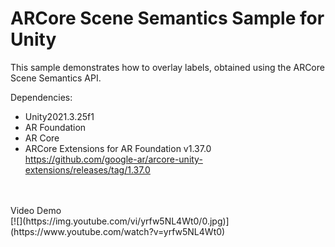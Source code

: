 # ARCore Scene Semantics Sample for Unity
This sample demonstrates how to overlay labels, obtained using the ARCore Scene Semantics API.

Dependencies:<br>
- Unity2021.3.25f1<br>
- AR Foundation<br>
- AR Core<br>
- ARCore Extensions for AR Foundation v1.37.0<br>
  https://github.com/google-ar/arcore-unity-extensions/releases/tag/1.37.0
<br>
<br>
Video Demo
<br>
[![](https://img.youtube.com/vi/yrfw5NL4Wt0/0.jpg)](https://www.youtube.com/watch?v=yrfw5NL4Wt0)
